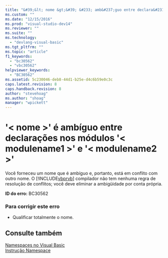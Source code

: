 ```yaml
---
title: "&#39;&lt; nome &gt;&#39; &#233; amb&#237;guo entre declara&#231;&#245;es nos m&#243;dulos &#39;&lt; modulename1 &gt;&#39; e &#39;&lt; modulename2 &gt;&#39; | Microsoft Docs"
ms.custom: ""
ms.date: "12/15/2016"
ms.prod: "visual-studio-dev14"
ms.reviewer: ""
ms.suite: ""
ms.technology: 
  - "devlang-visual-basic"
ms.tgt_pltfrm: ""
ms.topic: "article"
f1_keywords: 
  - "bc30562"
  - "vbc30562"
helpviewer_keywords: 
  - "BC30562"
ms.assetid: 5c230046-deb8-44d1-b25e-d4c6b59e0c3c
caps.latest.revision: 8
caps.handback.revision: 8
author: "stevehoag"
ms.author: "shoag"
manager: "wpickett"
---
```

# &#39;&lt; nome &gt;&#39; &#233; amb&#237;guo entre declara&#231;&#245;es nos m&#243;dulos &#39;&lt; modulename1 &gt;&#39; e &#39;&lt; modulename2 &gt;&#39;
Você forneceu um nome que é ambíguo e, portanto, está em conflito com outro nome. O [!INCLUDE[vbprvb](../../csharp/programming-guide/concepts/linq/includes/vbprvb_md.md)] compilador não tem nenhuma regra de resolução de conflitos; você deve eliminar a ambigüidade por conta própria.  
  
 **ID do erro:** BC30562  
  
### Para corrigir este erro  
  
-   Qualificar totalmente o nome.  
  
## Consulte também  
 [Namespaces no Visual Basic](../../visual-basic/programming-guide/program-structure/namespaces.md)   
 [Instrução Namespace](../../visual-basic/language-reference/statements/namespace-statement.md)